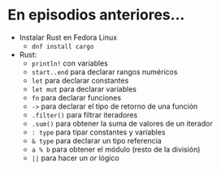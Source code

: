 # En episodios anteriores...

- Instalar Rust en Fedora Linux
    - `dnf install cargo`
- Rust:
    - `println!` con variables
    - `start..end` para declarar rangos numéricos
    - `let` para declarar constantes
    - `let mut` para declarar variables
    - `fn` para declarar funciones
    - ` -> ` para declarar el tipo de retorno de una función
    - `.filter()` para filtrar iteradores
    - `.sum()` para obtener la suma de valores de un iterador
    - `: type` para tipar constantes y variables
    - `& type` para declarar un tipo referencia
    - `a % b` para obtener el módulo (resto de la división)
    - `||` para hacer un *or* lógico
